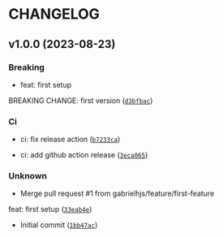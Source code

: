 # CHANGELOG



## v1.0.0 (2023-08-23)

### Breaking

* feat: first setup

BREAKING CHANGE: first version ([`d3bfbac`](https://github.com/gabrielhjs/python-template/commit/d3bfbacb7a283087a3fde2f1b78906cc6ed01dc0))

### Ci

* ci: fix release action ([`b7233ca`](https://github.com/gabrielhjs/python-template/commit/b7233cadafa342f71e0b2ebdddf4b9aecc103637))

* ci: add github action release ([`3eca065`](https://github.com/gabrielhjs/python-template/commit/3eca065925fd02402c2d9e9bebabd0da7e00e498))

### Unknown

* Merge pull request #1 from gabrielhjs/feature/first-feature

feat: first setup ([`33eab4e`](https://github.com/gabrielhjs/python-template/commit/33eab4e8c17e3a7aba413131e4ac3f094c5651e2))

* Initial commit ([`1bb47ac`](https://github.com/gabrielhjs/python-template/commit/1bb47acd57735023abcbcc3837caf8906d71a18c))
